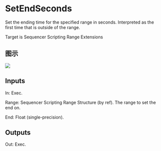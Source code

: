 # SetEndSeconds

Set the ending time for the specified range in seconds. Interpreted as the first time that is outside of the range.

Target is Sequencer Scripting Range Extensions

## 图示

![]($-20221218-20552248.png)

## Inputs

In: Exec.

Range: Sequencer Scripting Range Structure (by ref). The range to set the end on.

End: Float (single-precision).  

## Outputs

Out: Exec.

